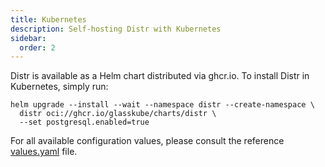 ```yaml
---
title: Kubernetes
description: Self-hosting Distr with Kubernetes
sidebar:
  order: 2
---
```


Distr is available as a Helm chart distributed via ghcr.io.
To install Distr in Kubernetes, simply run:

```shell
helm upgrade --install --wait --namespace distr --create-namespace \
  distr oci://ghcr.io/glasskube/charts/distr \
  --set postgresql.enabled=true
```

For all available configuration values, please consult the reference
[values.yaml](https://github.com/glasskube/distr/blob/main/deploy/charts/distr/values.yaml) file.
